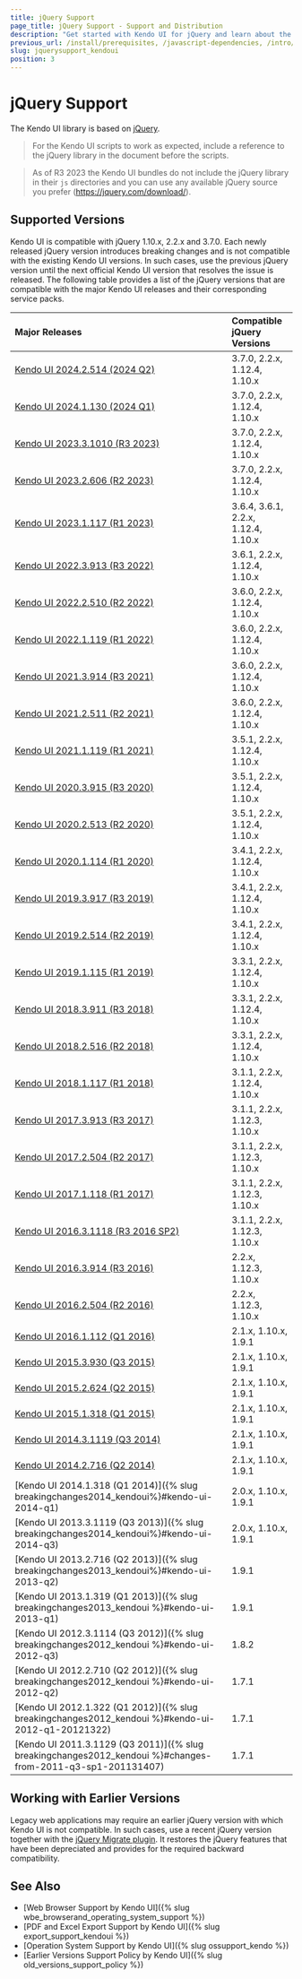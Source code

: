 ```yaml
---
title: jQuery Support
page_title: jQuery Support - Support and Distribution 
description: "Get started with Kendo UI for jQuery and learn about the jQuery version support which is delivered by the Kendo UI for jQuery library."
previous_url: /install/prerequisites, /javascript-dependencies, /intro/prerequisites, /technical-requirements
slug: jquerysupport_kendoui
position: 3
---
```


# jQuery Support

The Kendo UI library is based on [jQuery](https://jquery.com/).

> For the Kendo UI scripts to work as expected, include a reference to the jQuery library in the document before the scripts.

> As of R3 2023 the Kendo UI bundles do not include the jQuery library in their `js` directories and you can use any available jQuery source you prefer (https://jquery.com/download/).

## Supported Versions

Kendo UI is compatible with jQuery 1.10.x, 2.2.x and 3.7.0. Each newly released jQuery version introduces breaking changes and is not compatible with the existing Kendo UI versions. In such cases, use the previous jQuery version until the next official Kendo UI version that resolves the issue is released.
The following table provides a list of the jQuery versions that are compatible with the major Kendo UI releases and their corresponding service packs.

| Major Releases												                                         | Compatible jQuery Versions    |
| :---															                                             | :---			         |
| [Kendo UI 2024.2.514 (2024 Q2)](https://www.telerik.com/support/whats-new/kendo-ui/release-history/kendo-ui-for-jquery-2024-2-514-(2024-q2))|3.7.0, 2.2.x, 1.12.4, 1.10.x|
| [Kendo UI 2024.1.130 (2024 Q1)](https://www.telerik.com/support/whats-new/kendo-ui/release-history/kendo-ui-2024-q1-(version-2024-1-130))|3.7.0, 2.2.x, 1.12.4, 1.10.x|
| [Kendo UI 2023.3.1010 (R3 2023)](https://www.telerik.com/support/whats-new/kendo-ui/release-history/kendo-ui-r3-2023-(version-2023-3-1010))|3.7.0, 2.2.x, 1.12.4, 1.10.x|
| [Kendo UI 2023.2.606 (R2 2023)](https://www.telerik.com/support/whats-new/kendo-ui/release-history/kendo-ui-r2-2023-(version-2023-2-606))|3.7.0, 2.2.x, 1.12.4, 1.10.x|
| [Kendo UI 2023.1.117 (R1 2023)](https://www.telerik.com/support/whats-new/kendo-ui/release-history/kendo-ui-r1-2023-(version-2023-1-117))|3.6.4, 3.6.1, 2.2.x, 1.12.4, 1.10.x|
| [Kendo UI 2022.3.913 (R3 2022)](https://www.telerik.com/support/whats-new/kendo-ui/release-history/kendo-ui-r3-2022-(version-2022-3-913))|3.6.1, 2.2.x, 1.12.4, 1.10.x|
| [Kendo UI 2022.2.510 (R2 2022)](https://www.telerik.com/support/whats-new/kendo-ui/release-history/kendo-ui-r2-2022-(version-2022-2-510))|3.6.0, 2.2.x, 1.12.4, 1.10.x|
| [Kendo UI 2022.1.119 (R1 2022)](https://www.telerik.com/support/whats-new/kendo-ui/release-history/kendo-ui-r1-2022-(version-2022-1-119))|3.6.0, 2.2.x, 1.12.4, 1.10.x|
| [Kendo UI 2021.3.914 (R3 2021)](https://www.telerik.com/support/whats-new/kendo-ui/release-history/kendo-ui-r3-2021)|3.6.0, 2.2.x, 1.12.4, 1.10.x|
| [Kendo UI 2021.2.511 (R2 2021)](https://www.telerik.com/support/whats-new/kendo-ui/release-history/kendo-ui-r2-2021)|3.6.0, 2.2.x, 1.12.4, 1.10.x|
| [Kendo UI 2021.1.119 (R1 2021)](https://www.telerik.com/support/whats-new/kendo-ui/release-history/kendo-ui-r1-2021)|3.5.1, 2.2.x, 1.12.4, 1.10.x|
| [Kendo UI 2020.3.915 (R3 2020)](https://www.telerik.com/support/whats-new/kendo-ui/release-history/kendo-ui-r3-2020)|3.5.1, 2.2.x, 1.12.4, 1.10.x|
| [Kendo UI 2020.2.513 (R2 2020)](https://www.telerik.com/support/whats-new/kendo-ui/release-history/kendo-ui-r2-2020)|3.5.1, 2.2.x, 1.12.4, 1.10.x|
| [Kendo UI 2020.1.114 (R1 2020)](https://www.telerik.com/support/whats-new/kendo-ui/release-history/kendo-ui-r1-2020)|3.4.1, 2.2.x, 1.12.4, 1.10.x|
| [Kendo UI 2019.3.917 (R3 2019)](https://www.telerik.com/support/whats-new/kendo-ui/release-history/kendo-ui-r3-2019)|3.4.1, 2.2.x, 1.12.4, 1.10.x|
| [Kendo UI 2019.2.514 (R2 2019)](https://www.telerik.com/support/whats-new/kendo-ui/release-history/kendo-ui-r2-2019)|3.4.1, 2.2.x, 1.12.4, 1.10.x|
| [Kendo UI 2019.1.115 (R1 2019)](https://www.telerik.com/support/whats-new/kendo-ui/release-history/progress-kendo-ui-2019-1-115-changelog-)|3.3.1, 2.2.x, 1.12.4, 1.10.x|
| [Kendo UI 2018.3.911 (R3 2018)](https://www.telerik.com/support/whats-new/kendo-ui/release-history/kendo-ui-r3-2018)	|3.3.1, 2.2.x, 1.12.4, 1.10.x|
| [Kendo UI 2018.2.516 (R2 2018)](https://www.telerik.com/support/whats-new/kendo-ui/release-history/kendo-ui-r2-2018)	|3.3.1, 2.2.x, 1.12.4, 1.10.x|
| [Kendo UI 2018.1.117 (R1 2018)](https://www.telerik.com/support/whats-new/kendo-ui/release-history/kendo-ui-r1-2018)	|3.1.1, 2.2.x, 1.12.4, 1.10.x|
| [Kendo UI 2017.3.913 (R3 2017)](https://www.telerik.com/support/whats-new/kendo-ui/release-history/kendo-ui-r3-2017)	|3.1.1, 2.2.x, 1.12.3, 1.10.x|
| [Kendo UI 2017.2.504 (R2 2017)](https://www.telerik.com/support/whats-new/kendo-ui/release-history/kendo-ui-r2-2017)	|3.1.1, 2.2.x, 1.12.3, 1.10.x|
| [Kendo UI 2017.1.118 (R1 2017)](https://www.telerik.com/support/whats-new/kendo-ui/release-history/kendo-ui-r1-2017)	|3.1.1, 2.2.x, 1.12.3, 1.10.x|
| [Kendo UI 2016.3.1118 (R3 2016 SP2)](https://www.telerik.com/support/whats-new/kendo-ui/release-history/kendo-ui-r3-2016-sp2)	|3.1.1, 2.2.x, 1.12.3, 1.10.x|
| [Kendo UI 2016.3.914 (R3 2016)](https://www.telerik.com/support/whats-new/kendo-ui/release-history/kendo-ui-r3-2016)	|2.2.x, 1.12.3, 1.10.x|
| [Kendo UI 2016.2.504 (R2 2016)](https://www.telerik.com/support/whats-new/kendo-ui/release-history/kendo-ui-q2-2016)	|2.2.x, 1.12.3, 1.10.x|
| [Kendo UI 2016.1.112 (Q1 2016)](https://www.telerik.com/support/whats-new/kendo-ui/release-history/kendo-ui-q1-2016)	|2.1.x, 1.10.x, 1.9.1|
| [Kendo UI 2015.3.930 (Q3 2015)](https://www.telerik.com/support/whats-new/kendo-ui/release-history/kendo-ui-q3-2015)	|2.1.x, 1.10.x, 1.9.1|
| [Kendo UI 2015.2.624 (Q2 2015)](https://www.telerik.com/support/whats-new/kendo-ui/release-history/kendo-ui-q2-2015)	|2.1.x, 1.10.x, 1.9.1|
| [Kendo UI 2015.1.318 (Q1 2015)](https://www.telerik.com/support/whats-new/kendo-ui/release-history/kendo-ui-q1-2015)	|2.1.x, 1.10.x, 1.9.1|
| [Kendo UI 2014.3.1119 (Q3 2014)](https://www.telerik.com/support/whats-new/kendo-ui/release-history/kendo-ui-q3-2014)	|2.1.x, 1.10.x, 1.9.1|
| [Kendo UI 2014.2.716 (Q2 2014)](https://www.telerik.com/support/whats-new/kendo-ui/release-history/q2-2014-kendouicomplete-2014-2-716)	|2.1.x, 1.10.x, 1.9.1|
| [Kendo UI 2014.1.318 (Q1 2014)]({% slug breakingchanges2014_kendoui%}#kendo-ui-2014-q1)	                    |2.0.x, 1.10.x, 1.9.1|
| [Kendo UI 2013.3.1119 (Q3 2013)]({% slug breakingchanges2014_kendoui%}#kendo-ui-2014-q3)	                  |2.0.x, 1.10.x, 1.9.1|
| [Kendo UI 2013.2.716 (Q2 2013)]({% slug breakingchanges2013_kendoui%}#kendo-ui-2013-q2)	                    |1.9.1|
| [Kendo UI 2013.1.319 (Q1 2013)]({% slug breakingchanges2013_kendoui %}#kendo-ui-2013-q1)	                  |1.9.1|
| [Kendo UI 2012.3.1114 (Q3 2012)]({% slug breakingchanges2012_kendoui %}#kendo-ui-2012-q3)	                  |1.8.2|
| [Kendo UI 2012.2.710 (Q2 2012)]({% slug breakingchanges2012_kendoui %}#kendo-ui-2012-q2)	                  |1.7.1|
| [Kendo UI 2012.1.322 (Q1 2012)]({% slug breakingchanges2012_kendoui %}#kendo-ui-2012-q1-20121322)	          |1.7.1|
| [Kendo UI 2011.3.1129 (Q3 2011)]({% slug breakingchanges2012_kendoui %}#changes-from-2011-q3-sp1-201131407) |1.7.1|

## Working with Earlier Versions

Legacy web applications may require an earlier jQuery version with which Kendo UI is not compatible. In such cases, use a recent jQuery version together with the [jQuery Migrate plugin](https://github.com/jquery/jquery-migrate/). It restores the jQuery features that have been depreciated and provides for the required backward compatibility.

## See Also

* [Web Browser Support by Kendo UI]({% slug wbe_browserand_operating_system_support %})
* [PDF and Excel Export Support by Kendo UI]({% slug export_support_kendoui %})
* [Operation System Support by Kendo UI]({% slug ossupport_kendo %})
* [Earlier Versions Support Policy by Kendo UI]({% slug old_versions_support_policy %})
